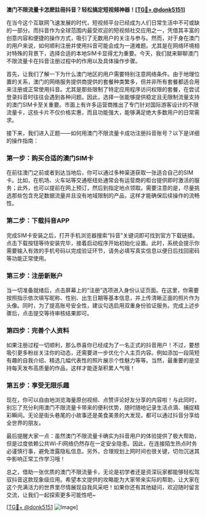 **澳门不限流量卡怎麽註冊抖音？轻松搞定短视频神器！[[TG💪+ @donk5151](https://t.me/s/donk5151)]**

在当今这个互联网飞速发展的时代，短视频平台已经成为人们日常生活中不可或缺的一部分。而抖音作为全球范围内最受欢迎的短视频社交应用之一，凭借其丰富的创意内容和便捷的操作方式，吸引了无数用户的关注与参与。然而，对于身在澳门的用户来说，如何顺利注册并使用抖音可能会成为一道难题。尤其是在网络环境相对特殊的背景下，选择合适的本地SIM卡显得尤为重要。今天，我们就来聊聊澳门不限流量卡在抖音注册过程中的作用以及具体操作步骤。

首先，让我们了解一下为什么澳门地区的用户需要特别注意网络条件。由于地理位置的关系，澳门的网络服务提供商提供的套餐种类繁多，但并非所有套餐都适合用来注册或正常使用抖音。尤其是那些限制了特定应用程序访问权限的套餐，在尝试登录抖音时往往会遇到各种问题。因此，选择一张能够提供稳定且无限制流量支持的澳门SIM卡至关重要。市面上有许多运营商推出了专门针对国际游客设计的不限流量卡，这些卡片不仅价格实惠，而且功能强大，能够满足绝大多数用户的日常需求。

接下来，我们进入正题——如何用澳门不限流量卡成功注册抖音账号？以下是详细的操作指南：

### 第一步：购买合适的澳门SIM卡
在前往澳门之前或者到达当地后，你可以通过多种渠道获取一张适合自己的SIM卡。比如，在机场、火车站等交通枢纽处通常会有运营商的柜台提供即时激活的服务；此外，也可以提前在网上预订，然后到指定地点领取。需要注意的是，尽量挑选那些包含充足数据流量并且没有地域限制的产品，这样才能确保后续操作的流畅性。

### 第二步：下载抖音APP
完成SIM卡安装之后，打开手机浏览器搜索“抖音”关键词即可找到官方下载链接。点击下载按钮等待安装完毕，接着启动程序开始初始化设置。此时，系统会提示你需要输入有效的手机号码以完成验证环节，请务必填写真实信息以便日后找回密码等功能正常使用。

### 第三步：注册新账户
当一切准备就绪后，点击屏幕上的“注册”选项进入身份认证页面。在这里，你需要按照指示依次填写昵称、性别、出生日期等基本信息，并上传清晰正面的照片作为头像。同时，为了提高账号安全性，建议勾选启用双重身份验证服务。完成上述步骤后，点击提交等待审核结果即可。

### 第四步：完善个人资料
如果注册过程一切顺利，那么恭喜你已经成为了一名正式的抖音用户！不过，要想吸引更多粉丝关注你的动态，还需要进一步优化个人主页内容。例如添加一段简短有趣的自我介绍、精选几幅代表性的照片展示个性魅力等等。当然，最重要的是坚持每天发布高质量的作品，这样才能逐渐积累人气哦！

### 第五步：享受无限乐趣
现在，你可以自由地浏览海量原创视频、点赞评论好友分享的内容啦！与此同时，别忘了充分利用澳门不限流量卡带来的便利优势，随时随地记录生活点滴、捕捉精彩瞬间。无论是街头巷尾的小故事还是美食美景的大发现，都可以通过抖音分享给全世界的朋友。

最后提醒大家一点：虽然澳门不限流量卡确实为抖音用户的体验提供了极大帮助，但是过度依赖公共Wi-Fi网络仍然存在一定安全隐患。因此，在连接陌生热点时务必谨慎行事，避免泄露隐私信息。另外，合理规划上网时间也很关键，切勿沉迷其中影响正常工作学习哦！

总之，借助一张优质的澳门不限流量卡，无论是初学者还是资深玩家都能够轻松驾驭抖音这款现象级应用。希望本文提供的攻略能为大家带来实际的帮助，让大家在这个充满活力的世界里尽情展现自我风采吧！如果你还有其他疑问，欢迎随时留言交流，让我们一起探索更多可能性吧~

[[TG💪+ @donk5151](https://t.me/s/donk5151) ![Image](https://i.postimg.cc/rwNCRYN7/Snipaste-2025-04-30-17-27-05.png)]